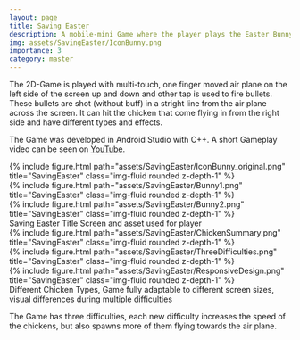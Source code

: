 ```yaml
---
layout: page
title: Saving Easter
description: A mobile-mini Game where the player plays the Easter Bunny in their air plane to defeat the evil chickens trying to steal Easter.
img: assets/SavingEaster/IconBunny.png
importance: 3
category: master
---
```


The 2D-Game is played with multi-touch, one finger moved air plane on the left side of the screen up and down and other tap is used to fire bullets. These bullets are shot (without buff) in a stright line from the air plane across the screen. It can hit the chicken that come flying in from the right side and have different types and effects.

The Game was developed in Android Studio with C++.
A short Gameplay video can be seen on <a href="https://www.youtube.com/watch?v=3ZpEfqJs5_4">YouTube</a>.

<div class="row">
    <div class="col-sm mt-3 mt-md-0">
        {% include figure.html path="assets/SavingEaster/IconBunny_original.png" title="SavingEaster" class="img-fluid rounded z-depth-1" %}
    </div>
    <div class="col-sm mt-3 mt-md-0">
        {% include figure.html path="assets/SavingEaster/Bunny1.png" title="SavingEaster" class="img-fluid rounded z-depth-1" %}
    </div>
    <div class="col-sm mt-3 mt-md-0">
        {% include figure.html path="assets/SavingEaster/Bunny2.png" title="SavingEaster" class="img-fluid rounded z-depth-1" %}
    </div>
</div>
<div class="caption">
    Saving Easter Title Screen and asset used for player
</div>

<div class="row">
    <div class="col-sm mt-3 mt-md-0">
        {% include figure.html path="assets/SavingEaster/ChickenSummary.png" title="SavingEaster" class="img-fluid rounded z-depth-1" %}
    </div>
    <div class="col-sm mt-3 mt-md-0">
        {% include figure.html path="assets/SavingEaster/ThreeDifficulties.png" title="SavingEaster" class="img-fluid rounded z-depth-1" %}
    </div>
    <div class="col-sm mt-3 mt-md-0">
        {% include figure.html path="assets/SavingEaster/ResponsiveDesign.png" title="SavingEaster" class="img-fluid rounded z-depth-1" %}
    </div>
</div>
<div class="caption">
    Different Chicken Types, Game fully adaptable to different screen sizes, visual differences during multiple difficulties
</div>

The Game has three difficulties, each new difficulty increases the speed of the chickens, but also spawns more of them flying towards the air plane.